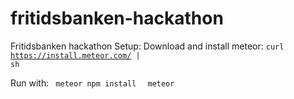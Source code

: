 # fritidsbanken-hackathon
Fritidsbanken hackathon
Setup:
Download and install meteor:
<code>curl https://install.meteor.com/ | sh</code>

Run with: 
<code>
meteor npm install
</code>
<code>
meteor
</code>
